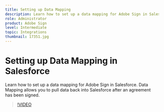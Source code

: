 ```yaml
---
title: Setting up Data Mapping
description: Learn how to set up a data mapping for Adobe Sign in Salesforce
role: Administrator
product: Adobe Sign
level: Intermediate
topic: Integrations
thumbnail: 17351.jpg
---
```


# Setting up Data Mapping in Salesforce

Learn how to set up a data mapping for Adobe Sign in Salesforce. Data Mapping allows you to pull data back into Salesforce after an agreement has been signed.

>[!VIDEO](https://video.tv.adobe.com/v/17351?hidetitle=true)